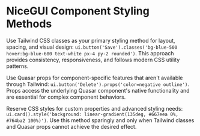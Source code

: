 # NiceGUI Component Styling Methods

Use Tailwind CSS classes as your primary styling method for layout, spacing, and visual design: `ui.button('Save').classes('bg-blue-500 hover:bg-blue-600 text-white px-4 py-2 rounded')`. This approach provides consistency, responsiveness, and follows modern CSS utility patterns.

Use Quasar props for component-specific features that aren't available through Tailwind: `ui.button('Delete').props('color=negative outline')`. Props access the underlying Quasar component's native functionality and are essential for complex component behaviors.

Reserve CSS styles for custom properties and advanced styling needs: `ui.card().style('background: linear-gradient(135deg, #667eea 0%, #764ba2 100%)')`. Use this method sparingly and only when Tailwind classes and Quasar props cannot achieve the desired effect.
